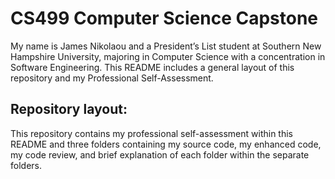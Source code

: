 # CS499 Computer Science Capstone

My name is James Nikolaou and a President’s List student at Southern New Hampshire University, majoring in Computer Science with a concentration in Software Engineering. This README includes a general layout of this repository and my Professional Self-Assessment.

## Repository layout:
This repository contains my professional self-assessment within this README and three folders containing my source code, my enhanced code, my code review, and brief explanation of each folder within the separate folders.
